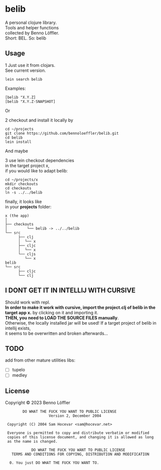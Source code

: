 # belib

A personal clojure library.  
Tools and helper functions  
collected by Benno Löffler.  
Short: BEL. So: belib

## Usage

1 Just use it from clojars.  
See current version.  
```
lein search belib
```

Examples:  
```
[belib "X.Y.Z]
[belib "X.Y.Z-SNAPSHOT]
```

Or 
 
2 checkout and install it locally by

```
cd ~/projects
git clone https://github.com/bennoloeffler/belib.git
cd belib
lein install
```
And maybe  

3 use lein checkout dependencies  
in the target project x,  
if you would like to adapt belib:
```
cd ~/projects/x
mkdir checkouts
cd checkouts
ln -s ../../belib
```

finally, it looks like  
in your **projects** folder:  

```
x (the app)
│
├── checkouts
│         └── belib -> ../../belib 
└── src
      ├── clj
      │  └── x
      ├── cljc
      │  └── x
      └── cljs
         └── x
belib
└── src
      ├── cljc
      └── clj    
``` 


## I DONT GET IT IN INTELLIJ WITH CURSIVE
Should work with repl.  
**In order to make it work with cursive,
import the project.clj of belib in the
target app x.** by clicking on it and importing it.  
**THEN, you need to LOAD THE SOURCE FILES manually**.  
Otherwise, the locally installed jar will be used! 
If a target project of belib in intellij exists,    
it seems to be overwritten and broken afterwards...  

## TODO
add from other mature utilities libs:
- [ ] tupelo
- [ ] medley

## License

Copyright © 2023 Benno Löffler

```
        DO WHAT THE FUCK YOU WANT TO PUBLIC LICENSE 
                    Version 2, December 2004 

 Copyright (C) 2004 Sam Hocevar <sam@hocevar.net> 

 Everyone is permitted to copy and distribute verbatim or modified 
 copies of this license document, and changing it is allowed as long 
 as the name is changed. 

            DO WHAT THE FUCK YOU WANT TO PUBLIC LICENSE 
   TERMS AND CONDITIONS FOR COPYING, DISTRIBUTION AND MODIFICATION 

  0. You just DO WHAT THE FUCK YOU WANT TO.
```
